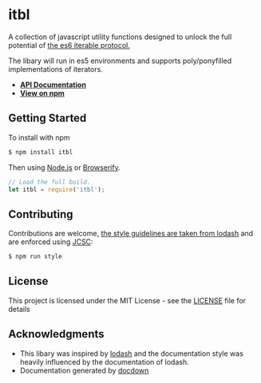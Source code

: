 # itbl

A collection of javascript utility functions designed to unlock the full potential of [the es6 iterable protocol.](https://developer.mozilla.org/en/docs/Web/JavaScript/Reference/Iteration_protocols) 

The libary will run in es5 environments and supports poly/ponyfilled implementations of iterators.

* [**API Documentation**](https://github.com/HarrySarson/itbl/tree/master/doc)
* [**View on npm**](https://www.npmjs.com/package/itbl)


## Getting Started

To install with npm

```sh
$ npm install itbl 
```

Then using [Node.js](https://nodejs.org) or [Browserify](http://browserify.org).

```js
// Load the full build.
let itbl = require('itbl');
```

## Contributing

Contributions are welcome, 
[the style guidelines are taken from lodash](https://github.com/lodash/lodash/blob/master/.github/CONTRIBUTING.md)
and are enforced using [JCSC](https://www.npmjs.com/package/jscs):

```bash
$ npm run style
```

## License

This project is licensed under the MIT License - see the [LICENSE](LICENSE) file for details

## Acknowledgments

* This libary was inspired by [lodash](https://lodash.com) and the documentation style was heavily influenced by the documentation of lodash.
* Documentation generated by [docdown](https://github.com/jdalton/docdown)